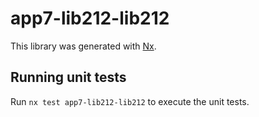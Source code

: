 # app7-lib212-lib212

This library was generated with [Nx](https://nx.dev).

## Running unit tests

Run `nx test app7-lib212-lib212` to execute the unit tests.
